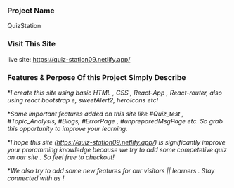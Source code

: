 
### Project Name

QuizStation

### Visit This Site

live site: https://quiz-station09.netlify.app/

### Features & Perpose Of this Project Simply Describe

\*_I create this site using basic HTML , CSS , React-App , React-router, also using react bootstrap e, sweetAlert2, heroIcons etc!_

\*_Some important features added on this site like #Quiz_test , #Topic_Analysis, #Blogs, #ErrorPage , #unpreparedMsgPage etc. So grab this opportunity to improve your learning._

\*_I hope this site (https://quiz-station09.netlify.app/) is significantly improve your proramming knowledge because we try to add some competetive quiz on our site . So feel free to checkout!_

\*_We also try to add some new features for our visitors || learners . Stay connected with us !_
